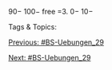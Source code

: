 90−
100−
free =3.
0−
10−

   Tags & Topics:
   

[Previous: #BS-Uebungen_29](BS-Uebungen_29.md)

[Next: #BS-Uebungen_29](BS-Uebungen_29.md)